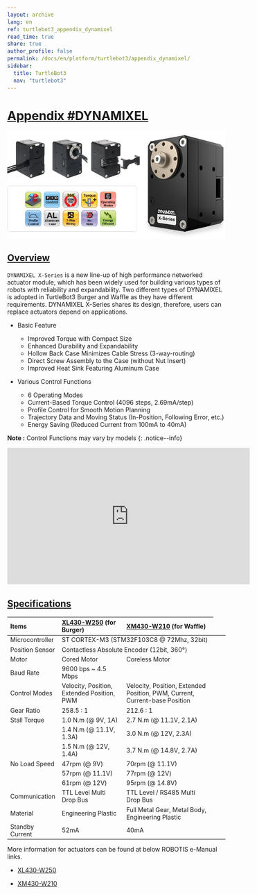 ```yaml
---
layout: archive
lang: en
ref: turtlebot3_appendix_dynamixel
read_time: true
share: true
author_profile: false
permalink: /docs/en/platform/turtlebot3/appendix_dynamixel/
sidebar:
  title: TurtleBot3
  nav: "turtlebot3"
---
```


<div style="counter-reset: h1 17"></div>

# [Appendix #DYNAMIXEL](#appendix-dynamixel)

![](/assets/images/platform/turtlebot3/appendix_dynamixel/dynamixel_x.jpg)

## [Overview](#overview)

`DYNAMIXEL X-Series` is a new line-up of high performance networked actuator module, which has been widely used for building various types of robots with reliability and expandability.
Two different types of DYNAMIXEL is adopted in TurtleBot3 Burger and Waffle as they have different requirements.
DYNAMIXEL X-Series shares its design, therefore, users can replace actuators depend on applications.

* Basic Feature
  - Improved Torque with Compact Size
  - Enhanced Durability and Expandability
  - Hollow Back Case Minimizes Cable Stress (3-way-routing)
  - Direct Screw Assembly to the Case (without Nut Insert)
  - Improved Heat Sink Featuring Aluminum Case


* Various Control Functions  
  - 6 Operating Modes
  - Current-Based Torque Control (4096 steps, 2.69mA/step)
  - Profile Control for Smooth Motion Planning
  - Trajectory Data and Moving Status (In-Position, Following Error, etc.)
  - Energy Saving (Reduced Current from 100mA to 40mA)

**Note :** Control Functions may vary by models
{: .notice--info}

<iframe width="560" height="315" src="https://www.youtube.com/embed/gZWoyCvU-U8" frameborder="0" allowfullscreen></iframe>

## [Specifications](#specifications)

| Items          | [XL430-W250](http://support.robotis.com/en/product/actuator/dynamixel_x/xl_series/xl430-w250.htm) (for Burger) | [XM430-W210](http://support.robotis.com/en/product/actuator/dynamixel_x/xm_series/xm430-w210.htm) (for Waffle) |
|:---------------|:---------------------------------------------|:---------------------------------------------------------------------------|
| Microcontroller <td colspan=2> ST CORTEX-M3 (STM32F103C8 @ 72Mhz, 32bit)                                                                    </td>
| Position Sensor <td colspan=2> Contactless Absolute Encoder (12bit, 360&deg;)                                                               </td>
| Motor          | Cored Motor                                   | Coreless Motor                                                             |
| Baud Rate      | 9600 bps ~ 4.5 Mbps                                                           ||
| Control Modes  | Velocity, Position, Extended Position, PWM    | Velocity, Position, Extended Position, PWM, Current, Current-base Position |
| Gear Ratio     | 258.5 : 1                                     | 212.6 : 1                                                                  |
| Stall Torque   | 1.0 N.m (@ 9V, 1A)                            | 2.7 N.m (@ 11.1V, 2.1A)                                                    |
|                | 1.4 N.m (@ 11.1V, 1.3A)                       | 3.0 N.m (@ 12V, 2.3A)                                                      |
|                | 1.5 N.m (@ 12V, 1.4A)                         | 3.7 N.m (@ 14.8V, 2.7A)                                                    |
| No Load Speed  | 47rpm (@ 9V)                                  | 70rpm (@ 11.1V)                                                            |
|                | 57rpm (@ 11.1V)                               | 77rpm (@ 12V)                                                              |
|                | 61rpm (@ 12V)                                 | 95rpm (@ 14.8V)                                                            |
| Communication  | TTL Level Multi Drop Bus                      | TTL Level / RS485 Multi Drop Bus                                           |
| Material       | Engineering Plastic                           | Full Metal Gear, Metal Body, Engineering Plastic                           |
| Standby Current| 52mA                                          | 40mA                                                                       |


More information for actuators can be found at below ROBOTIS e-Manual links.  

* [XL430-W250](http://support.robotis.com/en/product/actuator/dynamixel_x/xl_series/xl430-w250.htm)

* [XM430-W210](http://support.robotis.com/en/product/actuator/dynamixel_x/xm_series/xm430-w210.htm)
